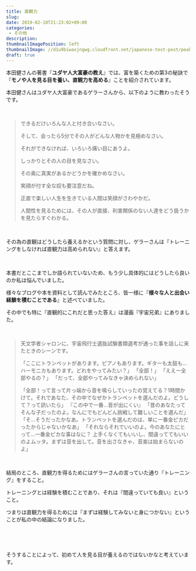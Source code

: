 ```yaml
---
title: 直観力
slug: 
date: 2019-02-10T21:23:02+09:00
categories: 
 - その他
description: 
thumbnailImagePosition: left
thumbnailImage: //d1u9biwaxjngwg.cloudfront.net/japanese-test-post/peak-140.jpg
draft: true
---
```


<!--more-->

本田健さんの著書『<strong>ユダヤ人大富豪の教え</strong>』では、富を築くための第3の秘訣で『<strong>モノや人を見る目を養い、直観力を高める</strong>』ことを紹介されています。

本田健さんはユダヤ人大富豪であるゲラーさんから、以下のように教わったそうです。

&nbsp;
<blockquote>できるだけいろんな人と付き合いなさい。

そして、会ったら5分でその人がどんな人物かを見極めなさい。

それができなければ、いろいろ痛い目にあうよ。

しっかりとその人の目を見なさい。

その奥に真実があるかどうかを確かめなさい。

笑顔が付す全な奴も要注意だね。

正直で楽しい人生を生きている人間は笑顔がさわやかだ。

人間性を見るためには、その人が直接、利害関係のない人達をどう扱うかを見たらすぐわかる。</blockquote>
&nbsp;

その為の直観はどうしたら養えるかという質問に対し、ゲラーさんは『トレーニングをしなければ直観力は高められない』と答えます。

&nbsp;

本書だとここまでしか語られていないため、もう少し具体的にはどうしたら良いのか私は悩んでいました。

様々なブログや本を資料として読んでみたところ、皆一様に『<strong>様々な人と出会い経験を積むことである</strong>』と述べていました。

その中でも特に『直観的にこれだと思った答え』は漫画『宇宙兄弟』にありました。

&nbsp;
<blockquote>天文学者シャロンに、宇宙飛行士選抜試験書類選考が通った事を話しに来たときのシーンです。

「ここにトランペットがあります。ピアノもあります。ギターも太鼓も…ハーモニカもあります。どれをやってみたい？」
「全部！」
「ええー全部やるの？」
「だって、全部やってみなきゃ決められない」

「全部！って言って片っ端から音を鳴らしていったの覚えてる？1時間かけて。それであなた、その中でなぜかトランペットを選んだのよ。どうして？って訊いたら」
『この中で一番…音が出にくい』
「昔のあなたってそんな子だったのよ。なんにでもどんどん挑戦して難しいことを選んだ」
「そ…そうだったかなあ。トランペットを選んだのは、単に一番金ピカだったからじゃないかなあ」
「それならそれでいいのよ。今のあなたにとって…一番金ピカな事はなに？
上手くなくてもいいし、間違っててもいいのよムッタ。まずは音を出して。音を出さなきゃ、音楽は始まらないのよ」</blockquote>
&nbsp;

結局のところ、直観力を得るためにはゲラーさんの言っていた通り『トレーニング』をすること。

トレーニングとは経験を積むことであり、それは『間違っていても良い』ということ。

つまりは直観力を得るためには『まずは経験してみないと身につかない』ということが私の中の結論になりました。

&nbsp;

&nbsp;

そうすることによって、初めて人を見る目が養えるのではないかなと考えています。

&nbsp;
